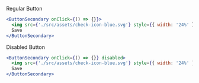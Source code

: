Regular Button

```jsx
<ButtonSecondary onClick={() => {}}>
  <img src={'./src/assets/check-icon-blue.svg'} style={{ width: '24%' }} />
  Save
</ButtonSecondary>
```

Disabled Button

```jsx
<ButtonSecondary onClick={() => {}} disabled>
  <img src={'./src/assets/check-icon-blue.svg'} style={{ width: '24%' }} />
  Save
</ButtonSecondary>
```
